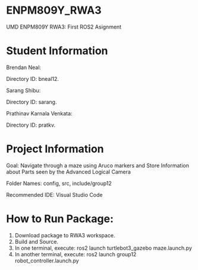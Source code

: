 # ENPM809Y_RWA3
UMD ENPM809Y RWA3: First ROS2 Asignment

# Student Information
Brendan Neal:

Directory ID: bneal12.

Sarang Shibu:

Directory ID: sarang.

Prathinav Karnala Venkata:

Directory ID: pratkv.

# Project Information
Goal: Navigate through a maze using Aruco markers and Store Information about Parts seen by the Advanced Logical Camera

Folder Names: config, src, include/group12

Recommended IDE: Visual Studio Code

# How to Run Package:
1. Download package to RWA3 workspace.
2. Build and Source.
3. In one terminal, execute: ros2 launch turtlebot3_gazebo maze.launch.py
4. In another terminal, execute: ros2 launch group12 robot_controller.launch.py